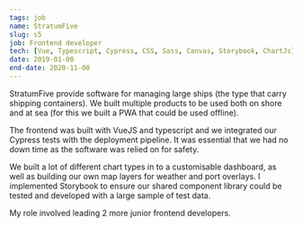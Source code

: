 ```yaml
---
tags: job
name: StratumFive
slug: s5
job: Frontend developer
tech: [Vue, Typescript, Cypress, CSS, Sass, Canvas, Storybook, ChartJs]
date: 2019-01-00
end-date: 2020-11-00
---
```


StratumFive provide software for managing large ships (the type that carry shipping containers). We built multiple products to be used both on shore and at sea (for this we built a PWA that could be used offline).

The frontend was built with VueJS and typescript and we integrated our Cypress tests with the deployment pipeline. It was essential that we had no down time as the software was relied on for safety.

We built a lot of different chart types in to a customisable dashboard, as well as building our own map layers for weather and port overlays. I implemented Storybook to ensure our shared component library could be tested and developed with a large sample of test data.

My role involved leading 2 more junior frontend developers.
